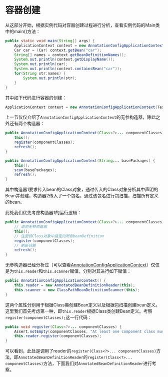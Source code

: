 # 容器创建

从这部分开始，根据实例代码对容器创建过程进行分析，查看实例代码的Main类中的main()方法：

```java
public static void main(String[] args) {
    ApplicationContext context = new AnnotationConfigApplicationContext(TestConfiguration.class);
    Car car = (Car) context.getBean("car");
    String[] names = context.getBeanDefinitionNames();
    System.out.println(context.getDisplayName());
    System.out.println(car);
    System.out.println(context.containsBean("car"));
    for(String str:names) {
        System.out.println(str);
    }
}
```

其中如下代码进行容器的创建：

```java
ApplicationContext context = new AnnotationConfigApplicationContext(TestConfiguration.class);
```

上一节仅仅介绍了`AnnotationConfigApplicationContext`的无参构造器，除此之外还有两个构造器：

```java
public AnnotationConfigApplicationContext(Class<?>... componentClasses) {
    this();
    register(componentClasses);
    refresh();
}

public AnnotationConfigApplicationContext(String... basePackages) {
    this();
    scan(basePackages);
    refresh();
}
```

其中构造器1要求传入bean的Class对象，通过传入的Class对象分析其中声明的Bean并创建，构造器2传入了一个包名，通过该包名进行包扫描，扫描所有定义的bean。

此处我们优先考虑构造器1的运行逻辑：

```java
public AnnotationConfigApplicationContext(Class<?>... componentClasses) {
    // 调用无参构造器
    this();
    // 注册该Class对象中指定的所有beanDefinition
    register(componentClasses);
    // 刷新容器
    refresh();
}
```

无参构造器已经分析过（可以查看[AnnotationConfigApplicationContext](../2.&#32;AnnotationConfiguApplicationContext结构分析/7.&#32;ApplicationContext/5.AnnotationConfigApplicationContext.md )）仅仅是为`this.reader`和`this.scanner`赋值，分别对其进行如下赋值：

```java
public AnnotationConfigApplicationContext() {
    this.reader = new AnnotatedBeanDefinitionReader(this);
    this.scanner = new ClassPathBeanDefinitionScanner(this);
}
```

这两个属性分别用于根据Class类创建Bean定义以及根据包扫描创建bean定义。这里我们首先考虑第一种，即`this.reader`根据Class类创建Bean定义。考察`register(componentClasses);`这一行代码：

```java
public void register(Class<?>... componentClasses) {
    Assert.notEmpty(componentClasses, "At least one component class must be specified");
    this.reader.register(componentClasses);
}
```

可以看到，此处是调用了reader的`register(Class<?>... componentClasses)`方法，即`AnnotatedBeanDefinitionReader`的`register(Class<?>... componentClasses)`方法，下面我们对`AnnotatedBeanDefinitionReader`进行考察。
